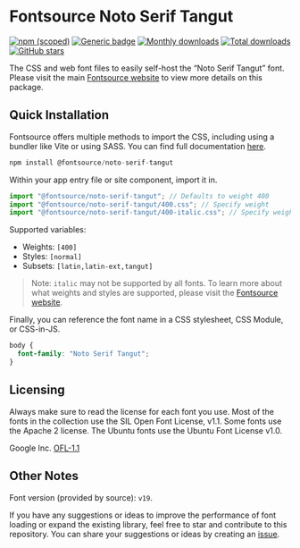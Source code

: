 # Fontsource Noto Serif Tangut

[![npm (scoped)](https://img.shields.io/npm/v/@fontsource/noto-serif-tangut?color=brightgreen)](https://www.npmjs.com/package/@fontsource/noto-serif-tangut) [![Generic badge](https://img.shields.io/badge/fontsource-passing-brightgreen)](https://github.com/fontsource/fontsource) [![Monthly downloads](https://badgen.net/npm/dm/@fontsource/noto-serif-tangut)](https://github.com/fontsource/fontsource) [![Total downloads](https://badgen.net/npm/dt/@fontsource/noto-serif-tangut)](https://github.com/fontsource/fontsource) [![GitHub stars](https://img.shields.io/github/stars/fontsource/fontsource.svg?style=social&label=Star)](https://github.com/fontsource/fontsource/stargazers)

The CSS and web font files to easily self-host the “Noto Serif Tangut” font. Please visit the main [Fontsource website](https://fontsource.org/fonts/noto-serif-tangut) to view more details on this package.

## Quick Installation

Fontsource offers multiple methods to import the CSS, including using a bundler like Vite or using SASS. You can find full documentation [here](https://fontsource.org/docs/getting-started/introduction).

```javascript
npm install @fontsource/noto-serif-tangut
```

Within your app entry file or site component, import it in.

```javascript
import "@fontsource/noto-serif-tangut"; // Defaults to weight 400
import "@fontsource/noto-serif-tangut/400.css"; // Specify weight
import "@fontsource/noto-serif-tangut/400-italic.css"; // Specify weight and style
```

Supported variables:
- Weights: `[400]`
- Styles: `[normal]`
- Subsets: `[latin,latin-ext,tangut]`

> Note: `italic` may not be supported by all fonts. To learn more about what weights and styles are supported, please visit the [Fontsource website](https://fontsource.org/fonts/noto-serif-tangut).

Finally, you can reference the font name in a CSS stylesheet, CSS Module, or CSS-in-JS.

```css
body {
  font-family: "Noto Serif Tangut";
}
```

## Licensing
Always make sure to read the license for each font you use. Most of the fonts in the collection use the SIL Open Font License, v1.1. Some fonts use the Apache 2 license. The Ubuntu fonts use the Ubuntu Font License v1.0.

Google Inc.
[OFL-1.1](http://scripts.sil.org/OFL)

## Other Notes
Font version (provided by source): `v19`.

If you have any suggestions or ideas to improve the performance of font loading or expand the existing library, feel free to star and contribute to this repository. You can share your suggestions or ideas by creating an [issue](https://github.com/fontsource/fontsource/issues).